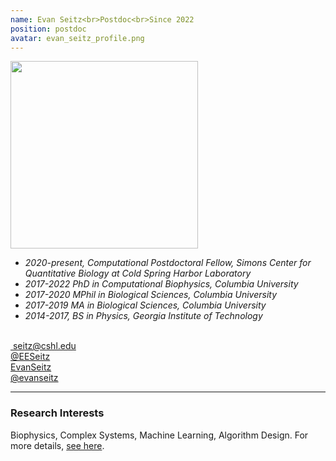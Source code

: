 ```yaml
---
name: Evan Seitz<br>Postdoc<br>Since 2022
position: postdoc
avatar: evan_seitz_profile.png
---
```


<img width="300" src="{{site.baseurl}}/images/people/{{page.avatar}}" data-action="zoom">
<br>


- _2020-present, Computational Postdoctoral Fellow, Simons Center for Quantitative Biology at Cold Spring Harbor Laboratory_ <br>
- _2017-2022 PhD in Computational Biophysics, Columbia University_ <br>
- _2017-2020 MPhil in Biological Sciences, Columbia University_ <br>
- _2017-2019 MA in Biological Sciences, Columbia University_ <br>
- _2014-2017, BS in Physics, Georgia Institute of Technology_ <br>
<br>
​
<a href="mailto:seitz@cshl.edu"><i class="fas fa-envelope"></i> seitz@cshl.edu</a><br>
<a href="https://twitter.com/EESeitz"><i class="fab fa-twitter"></i> @EESeitz </a><br>
<a href="https://www.linkedin.com/in/eeseitz/"><i class="fab fa-linkedin"></i> EvanSeitz</a><br>
<a href="https://github.com/evanseitz"><i class="fab fa-github"></i> @evanseitz </a><br>

<hr>

### Research Interests

Biophysics, Complex Systems, Machine Learning, Algorithm Design. For more details, [see here](http://evanseitz.com).
<br>
<br>
<br>

&nbsp;
&nbsp;
&nbsp;
&nbsp;
&nbsp;
&nbsp;
&nbsp;
&nbsp;
&nbsp;
&nbsp;
&nbsp;
&nbsp;
&nbsp;
&nbsp;
&nbsp;
&nbsp;
&nbsp;
&nbsp;
&nbsp;
&nbsp;
&nbsp;
&nbsp;
&nbsp;
&nbsp;

